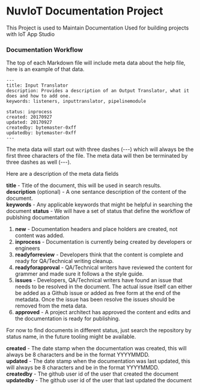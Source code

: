# NuvIoT Documentation Project

This Project is used to Maintain Documentation Used for building projects with IoT App Studio

### Documentation Workflow

The top of each Markdown file will include meta data about the help file, here is an
example of that data. 
```
---
title: Input Translator
description: Provides a description of an Output Translator, what it does and how to add one.
keywords: listeners, inputtranslator, pipelinemodule

status: inprocess
created: 20170927
updated: 20170927
createdby: bytemaster-0xff
updatedby: bytemaster-0xff
---
```

The meta data will start out with three dashes (---) which will always be the first three
characters of the file.  The meta data will then be terminated by three dashes as well (---).

Here are a description of the meta data fields  

**title** - Title of the document, this will be used in search results.  
**description** (optional) - A one sentance description of the content of the document.  
**keywords** - Any applicable keywords that might be helpful in searching the document
**status** - We will have a set of status that define the workflow of publshing documentation
1. **new** - Documentation headers and place holders are created, not content was added.
2. **inprocess** - Documentation is currently being created by developers or engineers
3. **readyforreview** - Developers think that the content is complete and ready for QA/Technical writing cleanup.
4. **readyforapproval** - QA/Technical writers have reviewed the content for grammer and made sure it follows a the style guide.
5. **issues** - Developers, QA/Technical writers have found an issue that needs to be resolved in the document.  The actual issue itself can either be added as a Github issue or added as free form at the end of the metadata.  Once the issue has been resolve the issues should be removed from the meta data.   
6. **approved** - A project architect has approved the content and edits and the documentation is ready for publishing.

For now to find documents in different status, just search the repository by status name, in the future tooling might be available.

**created** - The date stamp when the documentation was created, this will always be 8 characters and be in the format YYYYMMDD.  
**updated** - The date stamp when the documentation was last updated, this will always be 8 characters and be in the format YYYYMMDD.  
**createdby** - The github user id of the user that created the document
**updatedby** - The github user id of the user that last updated the document
  
